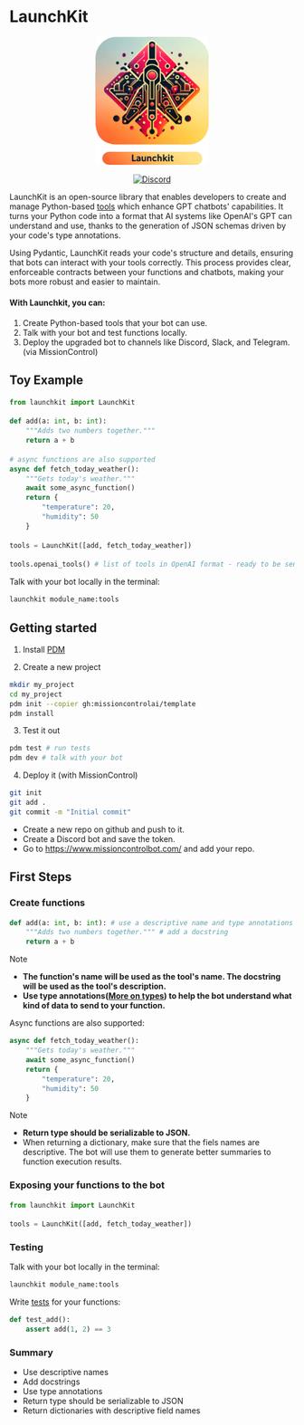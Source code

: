 # LaunchKit

<p align="center">
  <img src="./docs/images/launchkit_logo_512px.webp" alt="drawing" width="200"/>
</p>


<p align="center">
  <a href="https://discord.gg/67BbFqq5Gk">
      <img src="https://dcbadge.vercel.app/api/server/67BbFqq5Gk?compact=true&style=flat" alt="Discord">
  </a>
</p>

LaunchKit is an open-source library that enables developers to create and manage Python-based [tools](https://platform.openai.com/docs/assistants/tools) which enhance GPT chatbots' capabilities. It turns your Python code into a format that AI systems like OpenAI's GPT can understand and use, thanks to the generation of JSON schemas driven by your code's type annotations.

Using Pydantic, LaunchKit reads your code's structure and details, ensuring that bots can interact with your tools correctly. This process provides clear, enforceable contracts between your functions and chatbots, making your bots more robust and easier to maintain.

#### With Launchkit, you can:

1. Create Python-based tools that your bot can use.
2. Talk with your bot and test functions locally.
3. Deploy the upgraded bot to channels like Discord, Slack, and Telegram. (via MissionControl)

## Toy Example

```python
from launchkit import LaunchKit

def add(a: int, b: int):
    """Adds two numbers together."""
    return a + b

# async functions are also supported
async def fetch_today_weather():
    """Gets today's weather."""
    await some_async_function()
    return {
        "temperature": 20,
        "humidity": 50
    }

tools = LaunchKit([add, fetch_today_weather])

tools.openai_tools() # list of tools in OpenAI format - ready to be sent to the API.
```

Talk with your bot locally in the terminal:

```bash
launchkit module_name:tools
```

## Getting started

1. Install [PDM](https://pdm-project.org/latest/#installation)

2. Create a new project

```bash
mkdir my_project
cd my_project
pdm init --copier gh:missioncontrolai/template
pdm install
```

3. Test it out

```bash
pdm test # run tests
pdm dev # talk with your bot
```

4. Deploy it (with MissionControl)

```bash
git init
git add .
git commit -m "Initial commit"
```

- Create a new repo on github and push to it.
- Create a Discord bot and save the token.
- Go to https://www.missioncontrolbot.com/ and add your repo.

## First Steps

### Create functions

```python
def add(a: int, b: int): # use a descriptive name and type annotations
    """Adds two numbers together.""" # add a docstring
    return a + b
```

> [!NOTE]
>
> - **The function's name will be used as the tool's name. The docstring will be used as the tool's description.**
> - **Use type annotations([More on types](https://fastapi.tiangolo.com/python-types/)) to help the bot understand what kind of data to send to your function.**

Async functions are also supported:

```python
async def fetch_today_weather():
    """Gets today's weather."""
    await some_async_function()
    return {
        "temperature": 20,
        "humidity": 50
    }
```

> [!NOTE]
>
> - **Return type should be serializable to JSON.**
> - When returning a dictionary, make sure that the fiels names are descriptive. The bot will use them to generate better summaries to function execution results.

### Exposing your functions to the bot

```python
from launchkit import LaunchKit

tools = LaunchKit([add, fetch_today_weather])
```

### Testing

Talk with your bot locally in the terminal:

```bash
launchkit module_name:tools
```

Write [tests](https://docs.pytest.org/) for your functions:

```python
def test_add():
    assert add(1, 2) == 3
```

### Summary

- Use descriptive names
- Add docstrings
- Use type annotations
- Return type should be serializable to JSON
- Return dictionaries with descriptive field names
